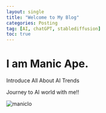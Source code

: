 ```yaml
---
layout: single
title: "Welcome to My Blog"
categories: Posting 
tag: [AI, chatGPT, stablediffusion]
toc: true
---
```


# I am Manic Ape.
Introduce All About AI Trends



Journey to AI world with me!! 

![maniclo]({{site.url}}/images/2023-02-03-first/maniclo.png)
